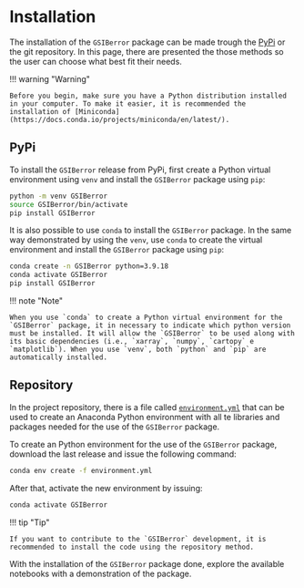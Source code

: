 # Installation

The installation of the `GSIBerror` package can be made trough the [PyPi](https://pypi.org/) or the git repository. In this page, there are presented the those methods so the user can choose what best fit their needs.

!!! warning "Warning"

    Before you begin, make sure you have a Python distribution installed in your computer. To make it easier, it is recommended the installation of [Miniconda](https://docs.conda.io/projects/miniconda/en/latest/).

## PyPi

To install the `GSIBerror` release from PyPi, first create a Python virtual environment using `venv` and install the `GSIBerror` package using `pip`:

```bash linenums="1"
python -m venv GSIBerror
source GSIBerror/bin/activate
pip install GSIBerror
```

It is also possible to use `conda` to install the `GSIBerror` package. In the same way demonstrated by using the `venv`, use `conda` to create the virtual environment and install the `GSIBerror` package using `pip`:

```bash linenums="1"
conda create -n GSIBerror python=3.9.18
conda activate GSIBerror
pip install GSIBerror
```    

!!! note "Note"

    When you use `conda` to create a Python virtual environment for the `GSIBerror` package, it in necessary to indicate which python version must be installed. It will allow the `GSIBerror` to be used along with its basic dependencies (i.e., `xarray`, `numpy`, `cartopy` e `matplotlib`). When you use `venv`, both `python` and `pip` are automatically installed.

## Repository

In the project repository, there is a file called [`environment.yml`](https://github.com/cfbastarz/GSIBerror/blob/main/environment.yml) that can be used to create an Anaconda Python environment with all te libraries and packages needed for the use of the `GSIBerror` package.

To create an Python environment for the use of the `GSIBerror` package, download the last release and issue the following command:

```bash linenums="1"
conda env create -f environment.yml
```

After that, activate the new environment by issuing:

```bash linenums="1"
conda activate GSIBerror
```

!!! tip "Tip"

    If you want to contribute to the `GSIBerror` development, it is recommended to install the code using the repository method.

With the installation of the `GSIBerror` package done, explore the available notebooks with a demonstration of the package.
